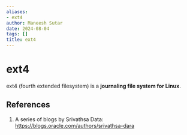 ```yaml
---
aliases:
- ext4
author: Maneesh Sutar
date: 2024-08-04
tags: []
title: ext4
---
```


# ext4

ext4 (fourth extended filesystem) is a **journaling file system for Linux**.

## References

1. A series of blogs by Srivathsa Data: https://blogs.oracle.com/authors/srivathsa-dara
